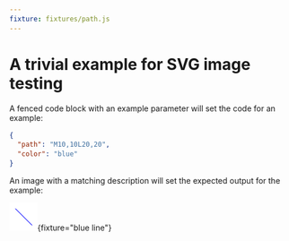 ```yaml
---
fixture: fixtures/path.js
---
```


# A trivial example for SVG image testing

A fenced code block with an example parameter will set the code for an example:

~~~json example="blue line"
{
  "path": "M10,10L20,20",
  "color": "blue"
}
~~~

An image with a matching description will set the expected output for the example:

![blue line](images/blueline.png){fixture="blue line"}

